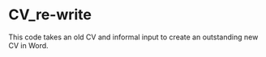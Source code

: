 # CV_re-write
This code takes an old CV and informal input to create an outstanding new CV in Word.
